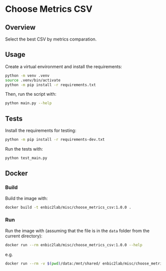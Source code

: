 # Choose Metrics CSV

## Overview

Select the best CSV by metrics comparation.

## Usage

Create a virtual environment and install the requirements:

```sh
python -m venv .venv
source .venv/bin/activate
python -m pip install -r requirements.txt
```

Then, run the script with:

```sh
python main.py --help
```

## Tests

Install the requirements for testing:

```sh
python -m pip install -r requirements-dev.txt
```

Run the tests with:

```sh
python test_main.py
```

## Docker

### Build

Build the image with:

```sh
docker build -t enbic2lab/misc/choose_metrics_csv:1.0.0 .
```

### Run

Run the image with (assuming that the file is in the `data` folder from the current directory):

```sh
docker run --rm enbic2lab/misc/choose_metrics_csv:1.0.0 --help
```

e.g.

```sh
docker run --rm -v $(pwd)/data:/mnt/shared/ enbic2lab/misc/choose_metrics_csv:1.0.0 --filepath-metrics "/mnt/shared/6155A_aemet_pollen_meteo_platanus_metrics.csv" --filepath-pandas "/mnt/shared/6155A_aemet_pollen_meteo_platanus_data_updated_linear_interpolation_statistics.csv" --filepath-mean "/mnt/shared/6155A_aemet_pollen_meteo_platanus_data_updated_mean_interpolation_statistics.csv"  --delimiter ";" --output "/mnt/shared/output.csv"
```